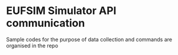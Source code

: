 # EUFSIM Simulator API communication
Sample codes for the purpose of data collection and commands are organised in the repo